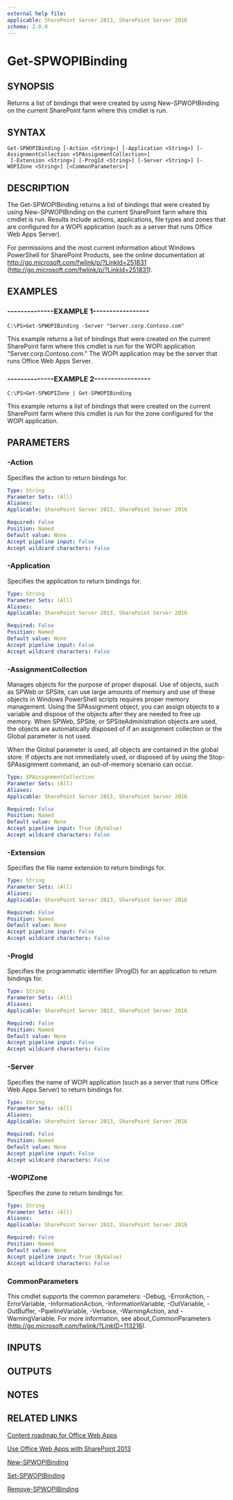 ```yaml
---
external help file: 
applicable: SharePoint Server 2013, SharePoint Server 2016
schema: 2.0.0
---
```


# Get-SPWOPIBinding

## SYNOPSIS

Returns a list of bindings that were created by using New-SPWOPIBinding on the current SharePoint farm where this cmdlet is run.



## SYNTAX

```
Get-SPWOPIBinding [-Action <String>] [-Application <String>] [-AssignmentCollection <SPAssignmentCollection>]
 [-Extension <String>] [-ProgId <String>] [-Server <String>] [-WOPIZone <String>] [<CommonParameters>]
```

## DESCRIPTION
The Get-SPWOPIBinding returns a list of bindings that were created by using New-SPWOPIBinding on the current SharePoint farm where this cmdlet is run.
Results include actions, applications, file types and zones that are configured for a WOPI application (such as a server that runs Office Web Apps Server).

For permissions and the most current information about Windows PowerShell for SharePoint Products, see the online documentation at http://go.microsoft.com/fwlink/p/?LinkId=251831 (http://go.microsoft.com/fwlink/p/?LinkId=251831).

## EXAMPLES

### --------------EXAMPLE 1----------------- 
```
C:\PS>Get-SPWOPIBinding -Server "Server.corp.Contoso.com"
```

This example returns a list of bindings that were created on the current SharePoint farm where this cmdlet is run for the WOPI application "Server.corp.Contoso.com."  The WOPI application may be the server that runs Office Web Apps Server.

### --------------EXAMPLE 2----------------- 
```
C:\PS>Get-SPWOPIZone | Get-SPWOPIBinding
```

This example returns a list of bindings that were created on the current SharePoint farm where this cmdlet is run for the zone configured for the WOPI application.

## PARAMETERS

### -Action
Specifies the action to return bindings for.

```yaml
Type: String
Parameter Sets: (All)
Aliases: 
Applicable: SharePoint Server 2013, SharePoint Server 2016

Required: False
Position: Named
Default value: None
Accept pipeline input: False
Accept wildcard characters: False
```

### -Application
Specifies the application to return bindings for.

```yaml
Type: String
Parameter Sets: (All)
Aliases: 
Applicable: SharePoint Server 2013, SharePoint Server 2016

Required: False
Position: Named
Default value: None
Accept pipeline input: False
Accept wildcard characters: False
```

### -AssignmentCollection
Manages objects for the purpose of proper disposal.
Use of objects, such as SPWeb or SPSite, can use large amounts of memory and use of these objects in Windows PowerShell scripts requires proper memory management.
Using the SPAssignment object, you can assign objects to a variable and dispose of the objects after they are needed to free up memory.
When SPWeb, SPSite, or SPSiteAdministration objects are used, the objects are automatically disposed of if an assignment collection or the Global parameter is not used.

When the Global parameter is used, all objects are contained in the global store.
If objects are not immediately used, or disposed of by using the Stop-SPAssignment command, an out-of-memory scenario can occur.

```yaml
Type: SPAssignmentCollection
Parameter Sets: (All)
Aliases: 
Applicable: SharePoint Server 2013, SharePoint Server 2016

Required: False
Position: Named
Default value: None
Accept pipeline input: True (ByValue)
Accept wildcard characters: False
```

### -Extension
Specifies the file name extension to return bindings for.

```yaml
Type: String
Parameter Sets: (All)
Aliases: 
Applicable: SharePoint Server 2013, SharePoint Server 2016

Required: False
Position: Named
Default value: None
Accept pipeline input: False
Accept wildcard characters: False
```

### -ProgId
Specifies the programmatic identifier (ProgID) for an application to return bindings for.

```yaml
Type: String
Parameter Sets: (All)
Aliases: 
Applicable: SharePoint Server 2013, SharePoint Server 2016

Required: False
Position: Named
Default value: None
Accept pipeline input: False
Accept wildcard characters: False
```

### -Server
Specifies the name of WOPI application (such as a server that runs Office Web Apps Server) to return bindings for.

```yaml
Type: String
Parameter Sets: (All)
Aliases: 
Applicable: SharePoint Server 2013, SharePoint Server 2016

Required: False
Position: Named
Default value: None
Accept pipeline input: False
Accept wildcard characters: False
```

### -WOPIZone
Specifies the zone to return bindings for.

```yaml
Type: String
Parameter Sets: (All)
Aliases: 
Applicable: SharePoint Server 2013, SharePoint Server 2016

Required: False
Position: Named
Default value: None
Accept pipeline input: True (ByValue)
Accept wildcard characters: False
```

### CommonParameters
This cmdlet supports the common parameters: -Debug, -ErrorAction, -ErrorVariable, -InformationAction, -InformationVariable, -OutVariable, -OutBuffer, -PipelineVariable, -Verbose, -WarningAction, and -WarningVariable. For more information, see about_CommonParameters (http://go.microsoft.com/fwlink/?LinkID=113216).

## INPUTS

## OUTPUTS

## NOTES

## RELATED LINKS

[Content roadmap for Office Web Apps]()

[Use Office Web Apps with SharePoint 2013]()

[New-SPWOPIBinding]()

[Set-SPWOPIBinding]()

[Remove-SPWOPIBinding]()

